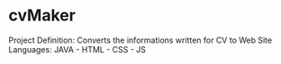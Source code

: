 # cvMaker
Project Definition: Converts the informations written for CV to Web Site Languages: JAVA - HTML - CSS - JS
